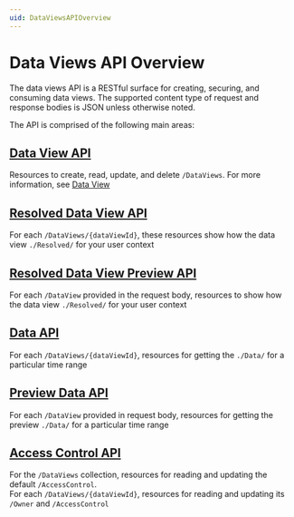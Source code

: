 ```yaml
---
uid: DataViewsAPIOverview
---
```


# Data Views API Overview

The data views API is a RESTful surface for creating, securing, and consuming data views. 
The supported content type of request and response bodies is JSON unless otherwise noted.

The API is comprised of the following main areas:

## [Data View API](xref:DataViewAPI)
Resources to create, read, update, and delete `/DataViews`. For more information, see [Data View](xref:DataView)

## [Resolved Data View API](xref:ResolvedDataViewAPI)
For each `/DataViews/{dataViewId}`, these resources show how the data view `./Resolved/` for your user context

## [Resolved Data View Preview API](xref:ResolvedDataViewPreviewAPI)
For each `/DataView` provided in the request body, resources to show how the data view `./Resolved/` for your user context

## [Data API](xref:DataViewsDataAPI)
For each `/DataViews/{dataViewId}`, resources for getting the `./Data/` for a particular time range

## [Preview Data API](xref:DataViewsPreviewDataAPI)
For each `/DataView` provided in request body, resources for getting the preview `./Data/` for a particular time range

## [Access Control API](xref:DataViewsAccessControlAPI)
For the `/DataViews` collection, resources for reading and updating the default `/AccessControl`.  
For each `/DataViews/{dataViewId}`, resources for reading and updating its `/Owner` and `/AccessControl`